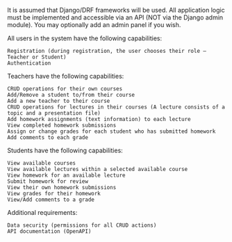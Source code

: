 It is assumed that Django/DRF frameworks will be used. All application logic must be implemented and accessible via an API (NOT via the Django admin module). You may optionally add an admin panel if you wish.

All users in the system have the following capabilities:

    Registration (during registration, the user chooses their role — Teacher or Student)
    Authentication


Teachers have the following capabilities:

    CRUD operations for their own courses
    Add/Remove a student to/from their course
    Add a new teacher to their course
    CRUD operations for lectures in their courses (A lecture consists of a topic and a presentation file)
    Add homework assignments (text information) to each lecture
    View completed homework submissions
    Assign or change grades for each student who has submitted homework
    Add comments to each grade


Students have the following capabilities:

    View available courses
    View available lectures within a selected available course
    View homework for an available lecture
    Submit homework for review
    View their own homework submissions
    View grades for their homework
    View/Add comments to a grade


Additional requirements:

    Data security (permissions for all CRUD actions)
    API documentation (OpenAPI)

